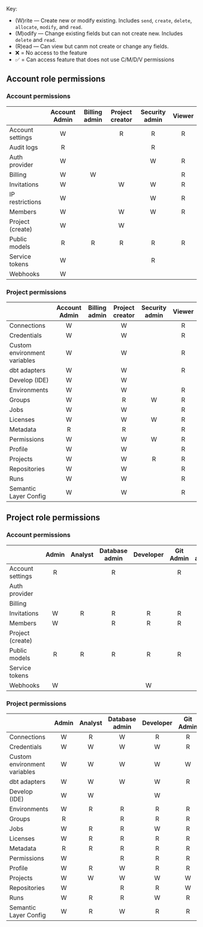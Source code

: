 
Key:

* (W)rite &mdash; Create new or modify existing. Includes `send`, `create`, `delete`, `allocate`, `modify`, and `read`.
* (M)odify &mdash; Change existing fields but can not create new. Includes `delete` and `read`.
* (R)ead &mdash; Can view but canm not create or change any fields.
* ❌ = No access to the feature
* ✅ = Can access feature that does not use C/M/D/V permissions

## Account role permissions

### Account permissions

|                   | Account Admin | Billing admin | Project creator | Security admin | Viewer | 
|-------------------|:-------------:|:-------------:|:---------------:|:--------------:|:------:| 
| Account settings  |     W         |               |        R        |       R        |   R    |
| Audit logs        |     R         |               |                 |       R        |        |
| Auth provider     |     W         |               |                 |       W        |   R    |
| Billing           |     W         |       W       |                 |                |   R    |
| Invitations       |     W         |               |        W        |       W        |   R    |
| IP restrictions   |     W         |               |                 |       W        |   R    |
| Members           |     W         |               |        W        |       W        |   R    |
| Project (create)  |     W         |               |        W        |                |        |
| Public models     |     R         |       R       |        R        |       R        |   R    |
| Service tokens    |     W         |               |                 |       R        |        |
| Webhooks          |     W         |               |                 |                |        |

### Project permissions

|                   | Account Admin | Billing admin | Project creator | Security admin | Viewer | 
|-------------------|:-------------:|:-------------:|:---------------:|:--------------:|:------:| 
| Connections       |       W       |               |       W         |                |   R    |
| Credentials       |       W       |               |       W         |                |   R    |
| Custom environment variables|  W  |               |       W         |                |   R    |
| dbt adapters      |       W       |               |       W         |                |   R    |
| Develop (IDE)     |       W       |               |       W         |                |        |
| Environments      |       W       |               |       W         |                |   R    |
| Groups            |       W       |               |       R         |       W        |   R    |
| Jobs              |       W       |               |       W         |                |   R    |
| Licenses          |       W       |               |       W         |       W        |   R    |
| Metadata          |       R       |               |       R         |                |   R    |
| Permissions       |       W       |               |       W         |       W        |   R    |
| Profile           |       W       |               |       W         |                |   R    |
| Projects          |       W       |               |       W         |       R        |   R    |
| Repositories      |       W       |               |       W         |                |   R    |
| Runs              |       W       |               |       W         |                |   R    |
| Semantic Layer Config|    W       |               |       W         |                |   R    |


## Project role permissions

### Account permissions

|                          | Admin | Analyst | Database admin | Developer | Git Admin | Job admin | Job viewer  | Metadata | Semantic Layer | Stakeholder | Team admin | Webook |
|--------------------------|:-----:|:-------:|:--------------:|:---------:|:---------:|:---------:|:-----------:|:--------:|:--------------:|:-----------:|:----------:|:------:|  
| Account settings         |   R   |         |      R         |           |     R     |           |             |          |                |             |     R      |        |
| Auth provider            |       |         |                |           |           |           |             |          |                |             |            |        |
| Billing                  |       |         |                |           |           |           |             |          |                |             |            |        |
| Invitations              |   W   |    R    |      R         |    R      |     R     |     R     |      R      |          |                |      R      |     R      |        |
| Members                  |   W   |         |      R         |    R      |     R     |           |             |          |                |      R      |     R      |        |
| Project (create)         |       |         |                |           |           |           |             |          |                |             |            |        |
| Public models            |   R   |    R    |      R         |    R      |     R     |     R     |      R      |     R    |        R       |      R      |     R      |    R   |
| Service tokens           |       |         |                |           |           |           |             |          |                |             |            |        |
| Webhooks                 |   W   |         |                |    W      |           |           |             |          |                |             |            |    W   |

### Project permissions

|                          | Admin | Analyst | Database admin | Developer | Git Admin | Job admin | Job viewer  | Metadata | Semantic Layer | Stakeholder | Team admin | Webook |
|--------------------------|:-----:|:-------:|:--------------:|:---------:|:---------:|:---------:|:-----------:|:--------:|:--------------:|:-----------:|:----------:|:------:|  
| Connections              |   W   |    R    |       W        |     R     |     R     |     R     |             |          |                |     R       |     R      |        |
| Credentials              |   W   |    W    |       W        |     W     |     R     |     W     |             |          |                |     R       |     R      |        |
| Custom environment variables|  W |    W    |       W        |     W     |     W     |     W     |      R      |          |                |     R       |     W      |        |
| dbt adapters             |   W   |    W    |       W        |     W     |     R     |     W     |             |          |                |     R       |     R      |        |
| Develop (IDE)            |   W   |    W    |                |     W     |           |           |             |          |                |             |            |        |
| Environments             |   W   |    R    |       R        |     R     |     R     |     W     |      R      |          |                |     R       |     R      |        |
| Groups                   |   R   |         |       R        |     R     |     R     |           |             |          |                |     R       |     R      |        |
| Jobs                     |   W   |    R    |       R        |     W     |     R     |     W     |      R      |          |                |     R       |     R      |        |
| Licenses                 |   W   |    R    |       R        |     R     |     R     |     R     |      R      |          |                |             |     R      |        |
| Metadata                 |   R   |    R    |       R        |     R     |     R     |     R     |      R      |     R    |                |     R       |     R      |        |
| Permissions              |   W   |         |       R        |     R     |     R     |           |             |          |                |             |     W      |        |
| Profile                  |   W   |    R    |       W        |     R     |     R     |     R     |             |          |                |     R       |     R      |        |
| Projects                 |   W   |    W    |       W        |     W     |     W     |     R     |      R      |          |                |     R       |     W      |        |
| Repositories             |   W   |         |       R        |     R     |     W     |           |             |          |                |     R       |     R      |        |
| Runs                     |   W   |    R    |       R        |     W     |     R     |     W     |      R      |          |                |     R       |     R      |        |
| Semantic Layer Config    |   W   |    R    |       W        |     R     |     R     |     R     |             |          |        W       |     R       |     R      |        |